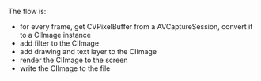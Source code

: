 
The flow is: 
- for every frame, get CVPixelBuffer from a AVCaptureSession, convert it to a CIImage instance
- add filter to the CIImage
- add drawing and text layer to the CIImage
- render the CIImage to the screen
- write the CIImage to the file
